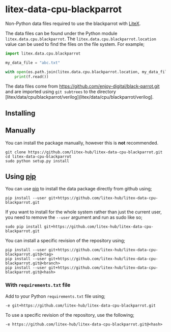 # litex-data-cpu-blackparrot

Non-Python data files required to use the blackparrot with
[LiteX](https://github.com/enjoy-digital/litex.git).

The data files can be found under the Python module `litex.data.cpu.blackparrot`. The
`litex.data.cpu.blackparrot.location` value can be used to find the files on the file system.
For example;

```python
import litex.data.cpu.blackparrot

my_data_file = "abc.txt"

with open(os.path.join(litex.data.cpu.blackparrot.location, my_data_file)) as f:
    print(f.read())
```

The data files come from https://github.com/enjoy-digital/black-parrot.git
and are imported using `git subtrees` to the directory
[litex/data/cpu/blackparrot/verilog](litex/data/cpu/blackparrot/verilog].

## Installing

## Manually

You can install the package manually, however this is **not** recommended.

```
git clone https://github.com/litex-hub/litex-data-cpu-blackparrot.git
cd litex-data-cpu-blackparrot
sudo python setup.py install
```

## Using [pip](https://pip.pypa.io/)

You can use [pip](https://pip.pypa.io/) to install the data package directly
from github using;

```
pip install --user git+https://github.com/litex-hub/litex-data-cpu-blackparrot.git
```

If you want to install for the whole system rather than just the current user,
you need to remove the `--user` argument and run as sudo like so;

```
sudo pip install git+https://github.com/litex-hub/litex-data-cpu-blackparrot.git
```

You can install a specific revision of the repository using;
```
pip install --user git+https://github.com/litex-hub/litex-data-cpu-blackparrot.git@<tag>
pip install --user git+https://github.com/litex-hub/litex-data-cpu-blackparrot.git@<branch>
pip install --user git+https://github.com/litex-hub/litex-data-cpu-blackparrot.git@<hash>
```

### With `requirements.txt` file

Add to your Python `requirements.txt` file using;
```
-e git+https://github.com/litex-hub/litex-data-cpu-blackparrot.git
```

To use a specific revision of the repository, use the following;
```
-e https://github.com/litex-hub/litex-data-cpu-blackparrot.git@<hash>
```